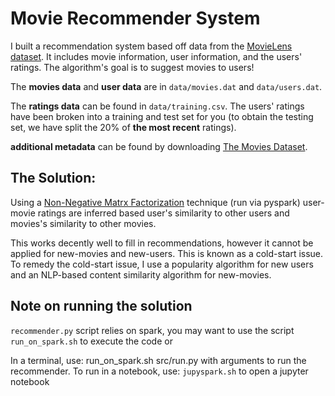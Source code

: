 # Movie Recommender System

I built a recommendation system based off data from the
[MovieLens dataset](http://grouplens.org/datasets/movielens/). It includes movie
information, user information, and the users' ratings. The algorithm's goal is to suggest movies to users!

The **movies data** and **user data** are in `data/movies.dat` and `data/users.dat`.

The **ratings data** can be found in `data/training.csv`. The users' ratings have been broken into a training and test set for you (to obtain the testing set, we have split the 20% of **the most recent** ratings).

**additional metadata** can be found by downloading [The Movies Dataset](https://www.kaggle.com/rounakbanik/the-movies-dataset/version/7).

## The Solution: 

Using a [Non-Negative Matrx Factorization](https://en.wikipedia.org/wiki/Non-negative_matrix_factorization) technique (run via pyspark) user-movie ratings are inferred based user's similarity to other users and movies's similarity to other movies. 

This works decently well to fill in recommendations, however it cannot be applied for new-movies and new-users. This is known as a cold-start issue. To remedy the cold-start issue, I use a popularity algorithm for new users and an NLP-based content similarity algorithm for new-movies. 

## Note on running the solution
`recommender.py` script relies on spark, you may want to use the script `run_on_spark.sh` to execute the code or 

In a terminal, use: run_on_spark.sh src/run.py with arguments to run the recommender.
To run in a notebook, use: `jupyspark.sh` to open a jupyter notebook
